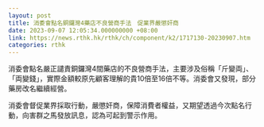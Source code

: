 ```yaml
---
layout: post
title: 消委會點名銅鑼灣4藥店不良營商手法　促業界嚴懲奸商
date: 2023-09-07 12:05:34.000000000 +08:00
link: https://news.rthk.hk/rthk/ch/component/k2/1717130-20230907.htm
categories: rthk
---
```


消委會點名嚴正譴責銅鑼灣4間藥店的不良營商手法，主要涉及俗稱「斤變両」、「両變錢」，實際金額較原先顧客理解的貴10倍至16倍不等。消委會又發現，部分藥房改名繼續經營。

消委會督促業界採取行動，嚴懲奸商，保障消費者權益，又期望透過今次點名行動，向害群之馬發放訊息，認為可起到警示作用。
